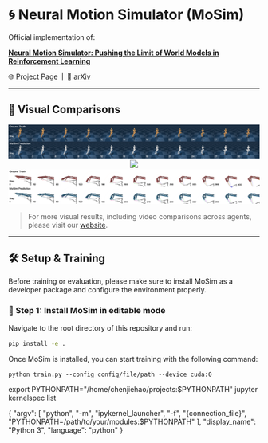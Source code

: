 # 🌀 Neural Motion Simulator (MoSim)

Official implementation of:

**[Neural Motion Simulator: Pushing the Limit of World Models in Reinforcement Learning](https://oamics.github.io/mosim_page/)**  

🌐 [Project Page](https://oamics.github.io/mosim_page/) | 📄 [arXiv](https://arxiv.org/abs/2504.07095)

---

## 🎯 Visual Comparisons

<p align="center">
  <img src="assets/teaser1.jpg" width="800"/><br/>
  <img src="assets/teaser2.jpg" width="800"/><br/>
  <img src="assets/teaser3.jpg" width="800"/>
</p>

> For more visual results, including video comparisons across agents, please visit our [website](https://oamics.github.io/mosim_page/).






---

## 🛠️ Setup & Training

Before training or evaluation, please make sure to install MoSim as a developer package and configure the environment properly.

### 🔹 Step 1: Install MoSim in editable mode

Navigate to the root directory of this repository and run:

```bash
pip install -e .
```
Once MoSim is installed, you can start training with the following command:
``` 
python train.py --config config/file/path --device cuda:0
```

export PYTHONPATH="/home/chenjiehao/projects:$PYTHONPATH"
jupyter kernelspec list

{
    "argv": [
        "python",
        "-m",
        "ipykernel_launcher",
        "-f",
        "{connection_file}",
        "PYTHONPATH=/path/to/your/modules:$PYTHONPATH"
    ],
    "display_name": "Python 3",
    "language": "python"
}


